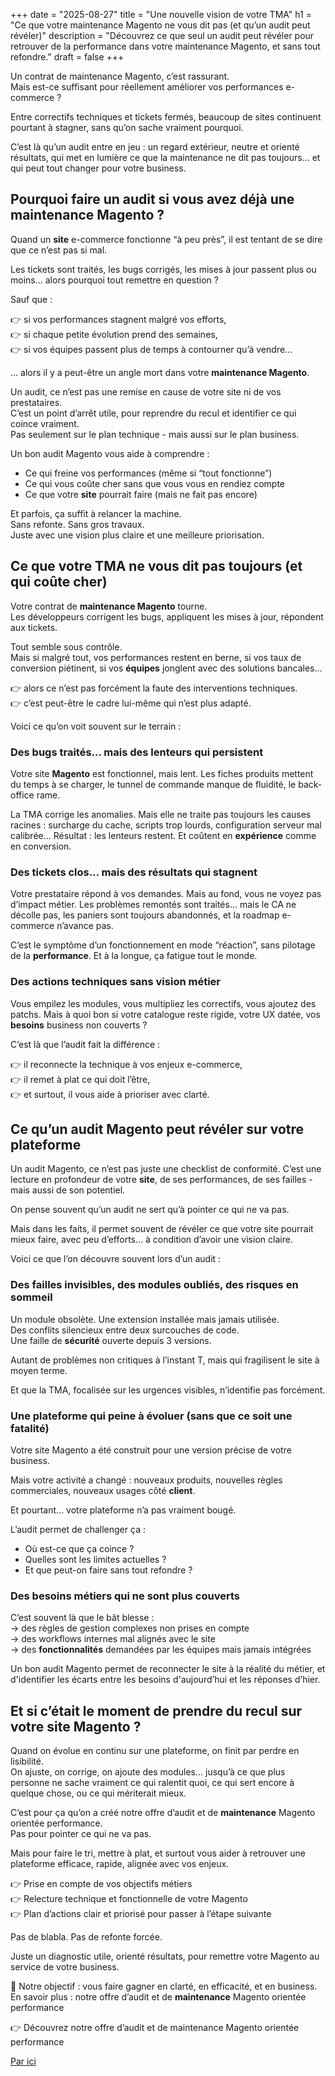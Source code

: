 +++
date = "2025-08-27"
title = "Une nouvelle vision de votre TMA"
h1 = "Ce que votre maintenance Magento ne vous dit pas (et qu’un audit peut révéler)"
description = "Découvrez ce que seul un audit peut révéler pour retrouver de la performance dans votre maintenance Magento, et sans tout refondre."
draft = false
+++

Un contrat de maintenance Magento, c’est rassurant.  
Mais est-ce suffisant pour réellement améliorer vos performances e-commerce ?

Entre correctifs techniques et tickets fermés, beaucoup de sites continuent pourtant à stagner, sans qu’on sache vraiment pourquoi.

C’est là qu’un audit entre en jeu : un regard extérieur, neutre et orienté résultats, qui met en lumière ce que la maintenance ne dit pas toujours… et qui peut tout changer pour votre business.

## Pourquoi faire un audit si vous avez déjà une maintenance Magento ?

Quand un **site** e-commerce fonctionne “à peu près”, il est tentant de se dire que ce n’est pas si mal.

Les tickets sont traités, les bugs corrigés, les mises à jour passent plus ou moins… alors pourquoi tout remettre en question ?

Sauf que :

👉 si vos performances stagnent malgré vos efforts,
<br>👉 si chaque petite évolution prend des semaines,
<br>👉 si vos équipes passent plus de temps à contourner qu’à vendre…

… alors il y a peut-être un angle mort dans votre **maintenance Magento**.

Un audit, ce n’est pas une remise en cause de votre site ni de vos prestataires.
<br>C’est un point d’arrêt utile, pour reprendre du recul et identifier ce qui coince vraiment.
<br>Pas seulement sur le plan technique \- mais aussi sur le plan business.

Un bon audit Magento vous aide à comprendre :

* Ce qui freine vos performances (même si “tout fonctionne”)  
* Ce qui vous coûte cher sans que vous vous en rendiez compte  
* Ce que votre **site** pourrait faire (mais ne fait pas encore)

Et parfois, ça suffit à relancer la machine.
<br>Sans refonte. Sans gros travaux.
<br>Juste avec une vision plus claire et une meilleure priorisation.

## Ce que votre TMA ne vous dit pas toujours (et qui coûte cher)

Votre contrat de **maintenance Magento** tourne.
<br>Les développeurs corrigent les bugs, appliquent les mises à jour, répondent aux tickets.

Tout semble sous contrôle.
<br>Mais si malgré tout, vos performances restent en berne, si vos taux de conversion piétinent, si vos **équipes** jonglent avec des solutions bancales…

👉 alors ce n’est pas forcément la faute des interventions techniques.
<br>👉 c’est peut-être le cadre lui-même qui n’est plus adapté.

Voici ce qu’on voit souvent sur le terrain :

### Des bugs traités… mais des lenteurs qui persistent

Votre site **Magento** est fonctionnel, mais lent. Les fiches produits mettent du temps à se charger, le tunnel de commande manque de fluidité, le back-office rame.

La TMA corrige les anomalies. Mais elle ne traite pas toujours les causes racines : surcharge du cache, scripts trop lourds, configuration serveur mal calibrée… Résultat : les lenteurs restent. Et coûtent en **expérience** comme en conversion.

### Des tickets clos… mais des résultats qui stagnent

Votre prestataire répond à vos demandes. Mais au fond, vous ne voyez pas d’impact métier. Les problèmes remontés sont traités… mais le CA ne décolle pas, les paniers sont toujours abandonnés, et la roadmap e-commerce n’avance pas.

C’est le symptôme d’un fonctionnement en mode “réaction”, sans pilotage de la **performance**. Et à la longue, ça fatigue tout le monde.

### Des actions techniques sans vision métier

Vous empilez les modules, vous multipliez les correctifs, vous ajoutez des patchs. Mais à quoi bon si votre catalogue reste rigide, votre UX datée, vos **besoins** business non couverts ?

C’est là que l’audit fait la différence :

👉 il reconnecte la technique à vos enjeux e-commerce,
<br>👉 il remet à plat ce qui doit l’être,
<br>👉 et surtout, il vous aide à prioriser avec clarté.

## Ce qu’un audit Magento peut révéler sur votre plateforme

Un audit Magento, ce n’est pas juste une checklist de conformité. 
C’est une lecture en profondeur de votre **site**, de ses performances, de ses failles - mais aussi de son potentiel.

On pense souvent qu’un audit ne sert qu’à pointer ce qui ne va pas.

Mais dans les faits, il permet souvent de révéler ce que votre site pourrait mieux faire, avec peu d’efforts… à condition d’avoir une vision claire.

Voici ce que l’on découvre souvent lors d’un audit :

### Des failles invisibles, des modules oubliés, des risques en sommeil

Un module obsolète. Une extension installée mais jamais utilisée.
<br>Des conflits silencieux entre deux surcouches de code.
<br>Une faille de **sécurité** ouverte depuis 3 versions.

Autant de problèmes non critiques à l’instant T, mais qui fragilisent le site à moyen terme.

Et que la TMA, focalisée sur les urgences visibles, n’identifie pas forcément.

### Une plateforme qui peine à évoluer (sans que ce soit une fatalité)

Votre site Magento a été construit pour une version précise de votre business.

Mais votre activité a changé : nouveaux produits, nouvelles règles commerciales, nouveaux usages côté **client**.

Et pourtant… votre plateforme n’a pas vraiment bougé.

L’audit permet de challenger ça :

* Où est-ce que ça coince ?  
* Quelles sont les limites actuelles ?  
* Et que peut-on faire sans tout refondre ?

### Des besoins métiers qui ne sont plus couverts

C’est souvent là que le bât blesse :
<br>→ des règles de gestion complexes non prises en compte
<br>→ des workflows internes mal alignés avec le site
<br>→ des **fonctionnalités** demandées par les équipes mais jamais intégrées

Un bon audit Magento permet de reconnecter le site à la réalité du métier, et d'identifier les écarts entre les besoins d'aujourd’hui et les réponses d’hier.

## Et si c’était le moment de prendre du recul sur votre site Magento ?

Quand on évolue en continu sur une plateforme, on finit par perdre en lisibilité.
<br>On ajuste, on corrige, on ajoute des modules… jusqu’à ce que plus personne ne sache vraiment ce qui ralentit quoi, ce qui sert encore à quelque chose, ou ce qui mériterait mieux.

C’est pour ça qu’on a créé notre offre d’audit et de **maintenance** Magento orientée performance.
<br>Pas pour pointer ce qui ne va pas.

Mais pour faire le tri, mettre à plat, et surtout vous aider à retrouver une plateforme efficace, rapide, alignée avec vos enjeux.

👉 Prise en compte de vos objectifs métiers
<br>👉 Relecture technique et fonctionnelle de votre Magento
<br>👉 Plan d’actions clair et priorisé pour passer à l’étape suivante

Pas de blabla. Pas de refonte forcée.

Juste un diagnostic utile, orienté résultats, pour remettre votre Magento au service de votre business.

🧭 Notre objectif : vous faire gagner en clarté, en efficacité, et en business.  
En savoir plus : notre offre d’audit et de **maintenance** Magento orientée performance



<div class="bg-gray-100 border-l-4 border-primary p-6 my-12 rounded-xl">
  <p class="text-base leading-relaxed mb-4">
   👉 Découvrez notre offre d’audit et de maintenance Magento orientée performance
  </p>
  <a href="/ecommerce/cms/maintenance-magento-performance" class="btn btn-primary mt-2 inline-block">
    Par ici
  </a>
</div>
